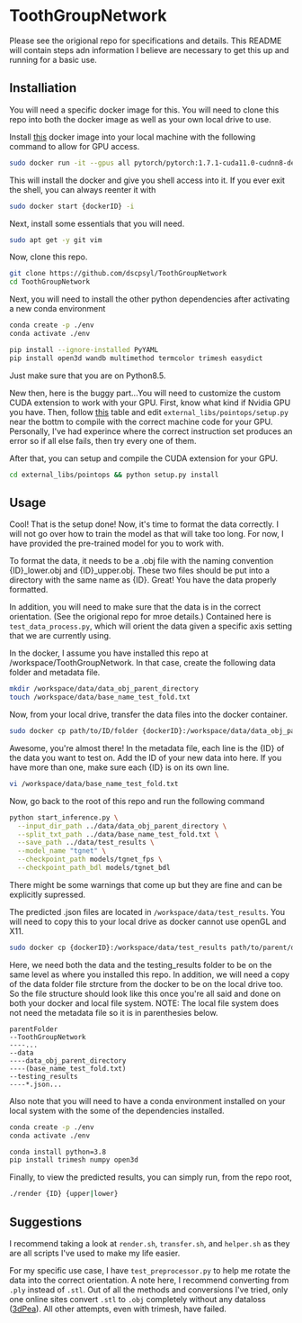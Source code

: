 # ToothGroupNetwork
Please see the origional repo for specifications and details. This README will contain steps adn information I believe are necessary to get this up and running for a basic use.

## Installiation
You will need a specific docker image for this. You will need to clone this repo into both the docker image as well as your own local drive to use.

Install [this](https://hub.docker.com/layers/pytorch/pytorch/1.7.1-cuda11.0-cudnn8-devel/images/sha256:f0d0c1b5d4e170b4d2548d64026755421f8c0df185af2c4679085a7edc34d150) docker image into your local machine with the following command to allow for GPU access.

```sh
sudo docker run -it --gpus all pytorch/pytorch:1.7.1-cuda11.0-cudnn8-devel bash
```

This will install the docker and give you shell access into it. If you ever exit the shell, you can always reenter it with 

```sh
sudo docker start {dockerID} -i 
```

Next, install some essentials that you will need.

```sh
sudo apt get -y git vim
```

Now, clone this repo.

```sh
git clone https://github.com/dscpsyl/ToothGroupNetwork
cd ToothGroupNetwork
```

Next, you will need to install the other python dependencies after activating a new conda environment

```sh
conda create -p ./env
conda activate ./env

pip install --ignore-installed PyYAML
pip install open3d wandb multimethod termcolor trimesh easydict
```

Just make sure that you are on Python8.5.

New then, here is the buggy part...You will need to customize the custom CUDA extension to work with your GPU. First, know what kind if Nvidia GPU you have. Then, follow [this](https://docs.nvidia.com/cuda/cuda-compiler-driver-nvcc/) table and edit `external_libs/pointops/setup.py` near the bottm to compile with the correct machine code for your GPU. Personally, I've had experince where the correct instruction set produces an error so if all else fails, then try every one of them.

After that, you can setup and compile the CUDA extension for your GPU.

```sh
cd external_libs/pointops && python setup.py install
```

## Usage

Cool! That is the setup done! Now, it's time to format the data correctly. I will not go over how to train the model as that will take too long. For now, I have provided the pre-trained model for you to work with.

To format the data, it needs to be a .obj file with the naming convention {ID}_lower.obj and {ID}_upper.obj. These two files should be put into a directory with the same name as {ID}. Great! You have the data properly formatted.

In addition, you will need to make sure that the data is in the correct orientation. (See the origional repo for mroe details.) Contained here is `test_data_process.py`, which will orient the data given a specific axis setting that we are currently using.

In the docker, I assume you have installed this repo at /workspace/ToothGroupNetwork. In that case, create the following data folder and metadata file.

```sh
mkdir /workspace/data/data_obj_parent_directory
touch /workspace/data/base_name_test_fold.txt
```

Now, from your local drive, transfer the data files into the docker container.

```sh
sudo docker cp path/to/ID/folder {dockerID}:/workspace/data/data_obj_parent_directory
```

Awesome, you're almost there! In the metadata file, each line is the {ID} of the data you want to test on. Add the ID of your new data into here. If you have more than one, make sure each {ID} is on its own line.

```sh
vi /workspace/data/base_name_test_fold.txt
```

Now, go back to the root of this repo and run the following command

```sh
python start_inference.py \
  --input_dir_path ../data/data_obj_parent_directory \
  --split_txt_path ../data/base_name_test_fold.txt \
  --save_path ../data/test_results \
  --model_name "tgnet" \
  --checkpoint_path models/tgnet_fps \
  --checkpoint_path_bdl models/tgnet_bdl
```

There might be some warnings that come up but they are fine and can be explicitly supressed.

The predicted .json files are located in `/workspace/data/test_results`. You will need to copy this to your local drive as docker cannot use openGL and X11.

```sh
sudo docker cp {dockerID}:/workspace/data/test_results path/to/parent/directory/of/local/repo
```

Here, we need both the data and the testing_results folder to be on the same level as where you installed this repo. In addition, we will need a copy of the data folder file strcture from the docker to be on the local drive too. So the file structure should look like this once you're all said and done on both your docker and local file system. NOTE: The local file system does not need the metadata file so it is in parenthesies below.

```
parentFolder
--ToothGroupNetwork
----...
--data
----data_obj_parent_directory
----(base_name_test_fold.txt)
--testing_results
----*.json...
```

Also note that you will need to have a conda environment installed on your local system with the some of the dependencies installed.

```sh
conda create -p ./env
conda activate ./env

conda install python=3.8
pip install trimesh numpy open3d
```

Finally, to view the predicted results, you can simply run, from the repo root,

```sh
./render {ID} {upper|lower}
```

## Suggestions

I recommend taking a look at `render.sh`, `transfer.sh`, and `helper.sh` as they are all scripts I've used to make my life easier.

For my specific use case, I have `test_preprocessor.py` to help me rotate the data into the correct orientation. A note here, I recommend converting from `.ply` instead of `.stl`. Out of all the methods and conversions I've tried, only one online sites convert `.stl` to `.obj` completely without any dataloss ([3dPea](https://www.3dpea.com/en/convert/STL-to-OBJ)). All other attempts, even with trimesh, have failed.